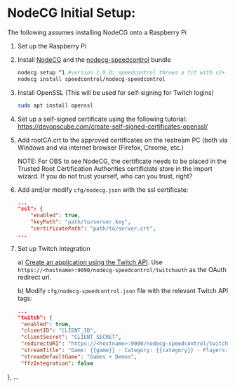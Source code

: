 # NodeCG Initial Setup:
The following assumes installing NodeCG onto a Raspberry Pi

1) Set up the Raspberry Pi
2) Install [NodeCG](https://www.nodecg.dev/docs/installing) and the [nodecg-speedcontrol](https://github.com/speedcontrol/nodecg-speedcontrol) bundle

    ```bash
    nodecg setup ^1 #version 1.9.0; speedcontrol throws a fit with v2+ currently
    nodecg install speedcontrol/nodecg-speedcontrol
    ```

3) Install OpenSSL (This will be used for self-signing for Twitch logins)

    ```bash
    sudo apt install openssl
    ```

4) Set up a self-signed certificate using the following tutorial: https://devopscube.com/create-self-signed-certificates-openssl/

5) Add rootCA.crt to the approved certificates on the restream PC (both via Windows and via internet browser (Firefox, Chrome, etc.)

   NOTE: For OBS to see NodeCG, the certificate needs to be placed in the Trusted Root Certification Authorities certificiate store in the import wizard. If you do not trust yourself, who can you trust, right?

7) Add and/or modify `cfg/nodecg.json` with the ssl certificate:

    ```json
    ...
    "ssl": {
        "enabled": true,
        "keyPath": "path/to/server.key",
        "certificatePath": "path/to/server.crt",
    ...
    ```
8) Set up Twitch Integration

    a) [Create an application using the Twitch API](https://dev.twitch.tv/console/apps/create). Use `https://<hostname>:9090/nodecg-speedcontrol/twitchauth` as the OAuth redirect url.

    b) Modify `cfg/nodecg-speedcontrol.json` file with the relevant Twitch API tags:
   ```json
   ...
   "twitch": {
    "enabled": true,
    "clientID": "CLIENT_ID",
    "clientSecret": "CLIENT_SECRET",
    "redirectURI": "https://<hostname>:9090/nodecg-speedcontrol/twitchauth",
    "streamTitle": "Game: {{game}} - Category: {{category}} - Players: {{players}}",
    "streamDefaultGame": "Games + Demos",
    "ffzIntegration": false
  },
   ...
   ```


